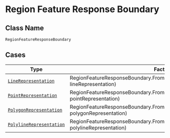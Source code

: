 
# Region Feature Response Boundary

## Class Name

`RegionFeatureResponseBoundary`

## Cases

| Type | Factory Method |
|  --- | --- |
| [`LineRepresentation`](../../../doc/models/line-representation.md) | RegionFeatureResponseBoundary.FromLineRepresentation(LineRepresentation lineRepresentation) |
| [`PointRepresentation`](../../../doc/models/point-representation.md) | RegionFeatureResponseBoundary.FromPointRepresentation(PointRepresentation pointRepresentation) |
| [`PolygonRepresentation`](../../../doc/models/polygon-representation.md) | RegionFeatureResponseBoundary.FromPolygonRepresentation(PolygonRepresentation polygonRepresentation) |
| [`PolylineRepresentation`](../../../doc/models/polyline-representation.md) | RegionFeatureResponseBoundary.FromPolylineRepresentation(PolylineRepresentation polylineRepresentation) |

